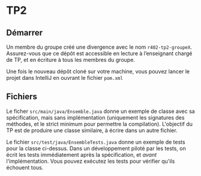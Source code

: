 # TP2

## Démarrer

Un membre du groupe créé une divergence avec le nom
`r402-tp2-groupeX`. Assurez-vous que ce dépôt est accessible en
lecture à l’enseignant chargé de TP, et en écriture à tous les membres
du groupe.

Une fois le nouveau dépôt cloné sur votre machine, vous pouvez lancer
le projet dans IntelliJ en ouvrant le fichier `pom.xml`

## Fichiers

Le ficher `src/main/java/Ensemble.java` donne un exemple de classe
avec sa spécification, mais sans implémentation (uniquement les
signatures des méthodes, et le strict minimum pour permettre la
compilation). L'objectif du TP est de produire une classe similaire, à
écrire dans un autre fichier.

Le fichier `src/test/java/EnsembleTests.java` donne un exemple de
tests pour la classe ci-dessus. Dans un développement piloté par les
tests, on écrit les tests immédiatement après la spécification, et
_avant_ l'implémentation. Vous pouvez exécutez les tests pour vérifier
qu'ils échouent tous.